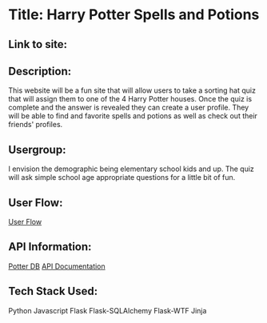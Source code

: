 # Title: Harry Potter Spells and Potions

## Link to site: 

## Description:
This website will be a fun site that will allow users to take a sorting hat quiz that will assign them to one of the 4 Harry Potter houses. Once the quiz is complete and the answer is revealed they can create a user profile. They will be able to find and favorite spells and potions as well as check out their friends' profiles. 
 
## Usergroup:
I envision the demographic being elementary school kids and up. The quiz will ask simple school age appropriate questions for a little bit of fun.  

## User Flow:
[User Flow](/static/images/userflows.png)	



## API Information:
[Potter DB](https://potterdb.com/) 
[API Documentation](https://docs.potterdb.com/)
 

## Tech Stack Used:
Python
Javascript
Flask
Flask-SQLAlchemy
Flask-WTF
Jinja
